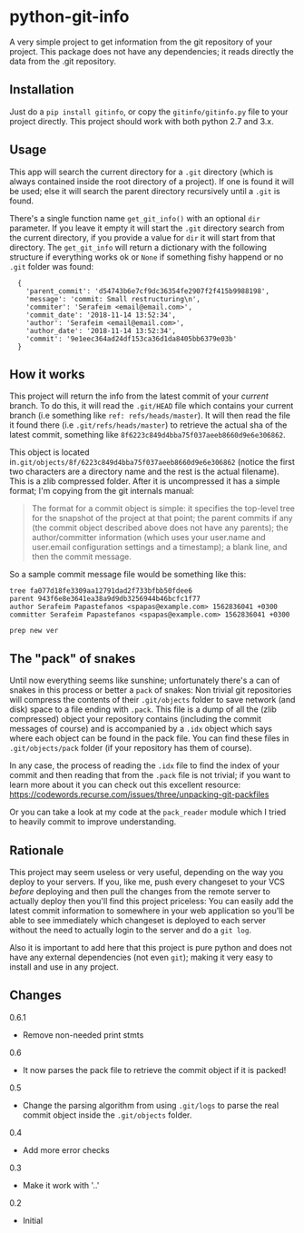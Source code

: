 # python-git-info

A very simple project to get information from the git repository of your project.
This package does not have any dependencies; it reads directly the data from the
.git repository.

## Installation

Just do a `pip install gitinfo`, or copy the `gitinfo/gitinfo.py` file to your
project directly. This project should work with both python 2.7 and 3.x.

## Usage

This app will search the current directory for a `.git` directory (which is
always contained inside the root directory of a project). If one is found
it will be used; else it will search the parent directory recursively until a
`.git` is found.

There's a single function name `get_git_info()` with an optional `dir` parameter.
If you leave it empty it will start the `.git` directory search from the current directory,
if you provide a value for `dir` it will start from that directory. The `get_git_info`
will return a dictionary with the following structure if everything works ok or
`None` if something fishy happend or no `.git` folder was found:

```
  {
    'parent_commit': 'd54743b6e7cf9dc36354fe2907f2f415b9988198', 
    'message': 'commit: Small restructuring\n', 
    'commiter': 'Serafeim <email@email.com>', 
    'commit_date': '2018-11-14 13:52:34', 
    'author': 'Serafeim <email@email.com>', 
    'author_date': '2018-11-14 13:52:34', 
    'commit': '9e1eec364ad24df153ca36d1da8405bb6379e03b'
  }
```

## How it works

This project will return the info from the latest commit of your *current* branch. To do this, it will read the `.git/HEAD` file which contains your current branch (i.e something like `ref: refs/heads/master`). It will then read the file it found there (i.e `.git/refs/heads/master`) to retrieve the actual sha of the latest commit, something like `8f6223c849d4bba75f037aeeb8660d9e6e306862`. 

This object is located in`.git/objects/8f/6223c849d4bba75f037aeeb8660d9e6e306862` (notice
the first two characters are a directory name and the rest is the actual filename). This
is a zlib compressed folder. After it is uncompressed it has a simple format; I'm
copying from the git internals manual:

> The format for a commit object is simple: it specifies the top-level tree for the snapshot of the project at that point; the parent commits if any (the commit object described above does not have any parents); the author/committer information (which uses your user.name and user.email configuration settings and a timestamp); a blank line, and then the commit message.

So a sample commit message file would be something like this:

```
tree fa077d18fe3309aa12791dad2f733bfbb50fdee6
parent 943f6e8e3641ea38a9d9db3256944b46bcfc1f77
author Serafeim Papastefanos <spapas@example.com> 1562836041 +0300
committer Serafeim Papastefanos <spapas@example.com> 1562836041 +0300

prep new ver
```

## The "pack" of snakes

Until now everything seems like sunshine; unfortunately there's a can of snakes in this process or better a `pack` of snakes: Non trivial git repositories will
compress the contents of their `.git/objects` folder to save network (and disk) space to a file ending with `.pack`. This file is a dump of all the (zlib compressed)
object your repository contains (including the commit messages of course) and is accompanied by a `.idx` object which says where each object can be found in the 
pack file. You can find these files in `.git/objects/pack`  folder (if your repository has them of course). 

In any case, the process of reading the `.idx` file to find the index of your commit and then reading that from the `.pack` file is not trivial; if you want
to learn more about it you can check out this excellent resource: https://codewords.recurse.com/issues/three/unpacking-git-packfiles

Or you can take a look at my code at the `pack_reader` module which I tried to heavily commit to improve understanding.

## Rationale

This project may seem useless or very useful, depending on the way you deploy to your servers. If you, like me, push every changeset to your VCS *before* deploying and then pull the changes from the remote server to actually deploy then you'll find this project priceless: You can easily add the latest commit information to somewhere in your web application so you'll be able to see immediately which changeset is deployed to each server without the need to actually login to the server and do a `git log`.

Also it is important to add here that this project is pure python and does not have
any external dependencies (not even `git`); making it very easy to install and 
use in any project.

## Changes

0.6.1

* Remove non-needed print stmts

0.6

* It now parses the pack file to retrieve the commit object if it is packed!

0.5

* Change the parsing algorithm from using `.git/logs` to parse the real commit object inside the `.git/objects` folder.


0.4

* Add more error checks

0.3

* Make it work with '..'

0.2

* Initial


